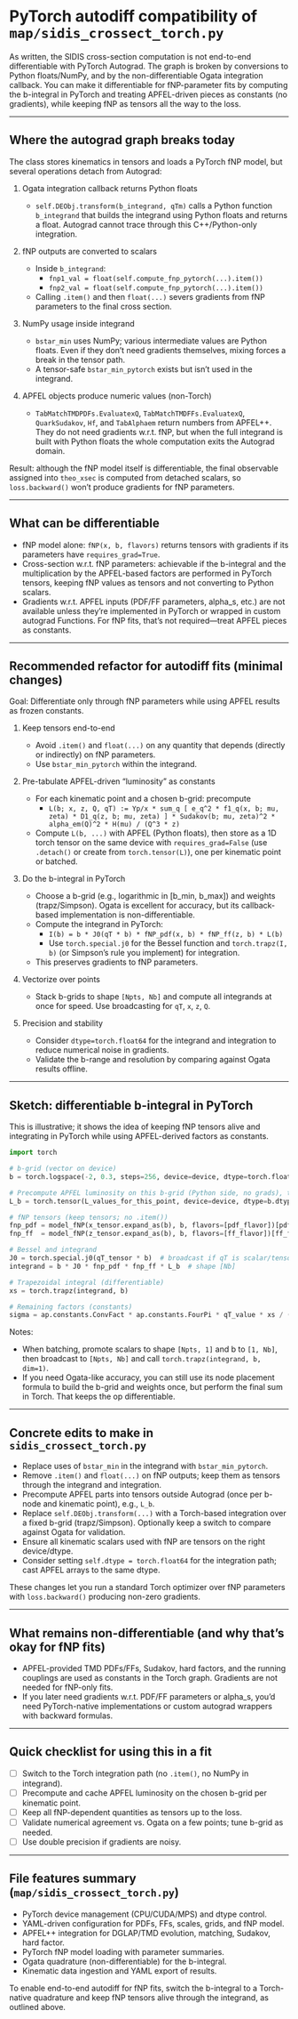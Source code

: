 # PyTorch autodiff compatibility of `map/sidis_crossect_torch.py`

As written, the SIDIS cross-section computation is not end-to-end differentiable with PyTorch Autograd.
The graph is broken by conversions to Python floats/NumPy, and by the non-differentiable Ogata integration callback.
You can make it differentiable for fNP-parameter fits by computing the b-integral in PyTorch and treating APFEL-driven pieces as constants (no gradients), while keeping fNP as tensors all the way to the loss.

---

## Where the autograd graph breaks today

The class stores kinematics in tensors and loads a PyTorch fNP model, but several operations detach from Autograd:

1. Ogata integration callback returns Python floats
   - `self.DEObj.transform(b_integrand, qTm)` calls a Python function `b_integrand` that builds the integrand using Python floats and returns a float. Autograd cannot trace through this C++/Python-only integration.

2. fNP outputs are converted to scalars
   - Inside `b_integrand`:
     - `fnp1_val = float(self.compute_fnp_pytorch(...).item())`
     - `fnp2_val = float(self.compute_fnp_pytorch(...).item())`
   - Calling `.item()` and then `float(...)` severs gradients from fNP parameters to the final cross section.

3. NumPy usage inside integrand
   - `bstar_min` uses NumPy; various intermediate values are Python floats. Even if they don’t need gradients themselves, mixing forces a break in the tensor path.
   - A tensor-safe `bstar_min_pytorch` exists but isn’t used in the integrand.

4. APFEL objects produce numeric values (non-Torch)
   - `TabMatchTMDPDFs.EvaluatexQ`, `TabMatchTMDFFs.EvaluatexQ`, `QuarkSudakov`, `Hf`, and `TabAlphaem` return numbers from APFEL++. They do not need gradients w.r.t. fNP, but when the full integrand is built with Python floats the whole computation exits the Autograd domain.

Result: although the fNP model itself is differentiable, the final observable assigned into `theo_xsec` is computed from detached scalars, so `loss.backward()` won’t produce gradients for fNP parameters.

---

## What can be differentiable

- fNP model alone: `fNP(x, b, flavors)` returns tensors with gradients if its parameters have `requires_grad=True`.
- Cross-section w.r.t. fNP parameters: achievable if the b-integral and the multiplication by the APFEL-based factors are performed in PyTorch tensors, keeping fNP values as tensors and not converting to Python scalars.
- Gradients w.r.t. APFEL inputs (PDF/FF parameters, alpha_s, etc.) are not available unless they’re implemented in PyTorch or wrapped in custom autograd Functions. For fNP fits, that’s not required—treat APFEL pieces as constants.

---

## Recommended refactor for autodiff fits (minimal changes)

Goal: Differentiate only through fNP parameters while using APFEL results as frozen constants.

1. Keep tensors end-to-end

   - Avoid `.item()` and `float(...)` on any quantity that depends (directly or indirectly) on fNP parameters.
   - Use `bstar_min_pytorch` within the integrand.

2. Pre-tabulate APFEL-driven “luminosity” as constants

   - For each kinematic point and a chosen b-grid: precompute
     - `L(b; x, z, Q, qT) := Yp/x * sum_q [ e_q^2 * f1_q(x, b; mu, zeta) * D1_q(z, b; mu, zeta) ] * Sudakov(b; mu, zeta)^2 * alpha_em(Q)^2 * H(mu) / (Q^3 * z)`
   - Compute `L(b, ...)` with APFEL (Python floats), then store as a 1D torch tensor on the same device with `requires_grad=False` (use `.detach()` or create from `torch.tensor(L)`), one per kinematic point or batched.

3. Do the b-integral in PyTorch

   - Choose a b-grid (e.g., logarithmic in [b_min, b_max]) and weights (trapz/Simpson). Ogata is excellent for accuracy, but its callback-based implementation is non-differentiable.
   - Compute the integrand in PyTorch:
     - `I(b) = b * J0(qT * b) * fNP_pdf(x, b) * fNP_ff(z, b) * L(b)`
     - Use `torch.special.j0` for the Bessel function and `torch.trapz(I, b)` (or Simpson’s rule you implement) for integration.
   - This preserves gradients to fNP parameters.

4. Vectorize over points

   - Stack b-grids to shape `[Npts, Nb]` and compute all integrands at once for speed. Use broadcasting for `qT`, `x`, `z`, `Q`.

5. Precision and stability

   - Consider `dtype=torch.float64` for the integrand and integration to reduce numerical noise in gradients.
   - Validate the b-range and resolution by comparing against Ogata results offline.

---

## Sketch: differentiable b-integral in PyTorch

This is illustrative; it shows the idea of keeping fNP tensors alive and integrating in PyTorch while using APFEL-derived factors as constants.

```python
import torch

# b-grid (vector on device)
b = torch.logspace(-2, 0.3, steps=256, device=device, dtype=torch.float64)  # ~[1e-2, 2]

# Precompute APFEL luminosity on this b-grid (Python side, no grads), then:
L_b = torch.tensor(L_values_for_this_point, device=device, dtype=b.dtype)  # shape [Nb]

# fNP tensors (keep tensors; no .item())
fnp_pdf = model_fNP(x_tensor.expand_as(b), b, flavors=[pdf_flavor])[pdf_flavor]
fnp_ff  = model_fNP(z_tensor.expand_as(b), b, flavors=[ff_flavor])[ff_flavor]

# Bessel and integrand
J0 = torch.special.j0(qT_tensor * b)  # broadcast if qT is scalar/tensor
integrand = b * J0 * fnp_pdf * fnp_ff * L_b  # shape [Nb]

# Trapezoidal integral (differentiable)
xs = torch.trapz(integrand, b)

# Remaining factors (constants)
sigma = ap.constants.ConvFact * ap.constants.FourPi * qT_value * xs / (2 * Q_value * z_value)
```

Notes:

- When batching, promote scalars to shape `[Npts, 1]` and b to `[1, Nb]`, then broadcast to `[Npts, Nb]` and call `torch.trapz(integrand, b, dim=1)`.
- If you need Ogata-like accuracy, you can still use its node placement formula to build the b-grid and weights once, but perform the final sum in Torch. That keeps the op differentiable.

---

## Concrete edits to make in `sidis_crossect_torch.py`

- Replace uses of `bstar_min` in the integrand with `bstar_min_pytorch`.
- Remove `.item()` and `float(...)` on fNP outputs; keep them as tensors through the integrand and integration.
- Precompute APFEL parts into tensors outside Autograd (once per b-node and kinematic point), e.g., `L_b`.
- Replace `self.DEObj.transform(...)` with a Torch-based integration over a fixed b-grid (trapz/Simpson). Optionally keep a switch to compare against Ogata for validation.
- Ensure all kinematic scalars used with fNP are tensors on the right device/dtype.
- Consider setting `self.dtype = torch.float64` for the integration path; cast APFEL arrays to the same dtype.

These changes let you run a standard Torch optimizer over fNP parameters with `loss.backward()` producing non-zero gradients.

---

## What remains non-differentiable (and why that’s okay for fNP fits)

- APFEL-provided TMD PDFs/FFs, Sudakov, hard factors, and the running couplings are used as constants in the Torch graph. Gradients are not needed for fNP-only fits.
- If you later need gradients w.r.t. PDF/FF parameters or alpha_s, you’d need PyTorch-native implementations or custom autograd wrappers with backward formulas.

---

## Quick checklist for using this in a fit

- [ ] Switch to the Torch integration path (no `.item()`, no NumPy in integrand).
- [ ] Precompute and cache APFEL luminosity on the chosen b-grid per kinematic point.
- [ ] Keep all fNP-dependent quantities as tensors up to the loss.
- [ ] Validate numerical agreement vs. Ogata on a few points; tune b-grid as needed.
- [ ] Use double precision if gradients are noisy.

---

## File features summary (`map/sidis_crossect_torch.py`)

- PyTorch device management (CPU/CUDA/MPS) and dtype control.
- YAML-driven configuration for PDFs, FFs, scales, grids, and fNP model.
- APFEL++ integration for DGLAP/TMD evolution, matching, Sudakov, hard factor.
- PyTorch fNP model loading with parameter summaries.
- Ogata quadrature (non-differentiable) for the b-integral.
- Kinematic data ingestion and YAML export of results.

To enable end-to-end autodiff for fNP fits, switch the b-integral to a Torch-native quadrature and keep fNP tensors alive through the integrand, as outlined above.
